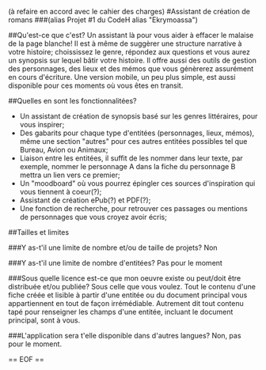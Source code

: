 (à refaire en accord avec le cahier des charges)
#Assistant de création de romans
###(alias Projet #1 du CodeH alias "Ekrymoassa")

##Qu'est-ce que c'est?
Un assistant là pour vous aider à effacer le malaise de la page blanche! Il est à même de suggèrer une structure narrative à votre histoire; choississez le genre, répondez aux questions et vous aurez un synopsis sur lequel bâtir votre histoire. Il offre aussi des outils de gestion des personnages, des lieux et des mémos que vous génèrerez assurément en cours d'écriture. Une version mobile, un peu plus simple, est aussi disponible pour ces moments où vous êtes en transit.

##Quelles en sont les fonctionnalitées?
* Un assistant de création de synopsis basé sur les genres littéraires, pour vous inspirer;
* Des gabarits pour chaque type d'entitées (personnages, lieux, mémos), même une section "autres" pour ces autres entitées possibles tel que Bureau, Avion ou Animaux;
* Liaison entre les entitées, il suffit de les nommer dans leur texte, par exemple, nommer le personnage A dans la fiche du personnage B mettra un lien vers ce premier;
* Un "moodboard" où vous pourrez épingler ces sources d'inspiration qui vous tiennent à coeur(?);
* Assistant de création ePub(?) et PDF(?);
* Une fonction de recherche, pour retrouver ces passages ou mentions de personnages que vous croyez avoir écris;

##Tailles et limites

###Y as-t'il une limite de nombre et/ou de taille de projets?
Non

###Y as-t'il une limite de nombre d'entitées?
Pas pour le moment

###Sous quelle licence est-ce que mon oeuvre existe ou peut/doit être distribuée et/ou publiée?
Sous celle que vous voulez. Tout le contenu d'une fiche créée et lisible à partir d'une entitée ou du document principal vous appartiennent en tout de façon irrémédiable. Autrement dit tout contenu tapé pour renseigner les champs d'une entitée, incluant le document principal, sont à vous.

###L'application sera t'elle disponible dans d'autres langues?
Non, pas pour le moment.

== EOF ==
